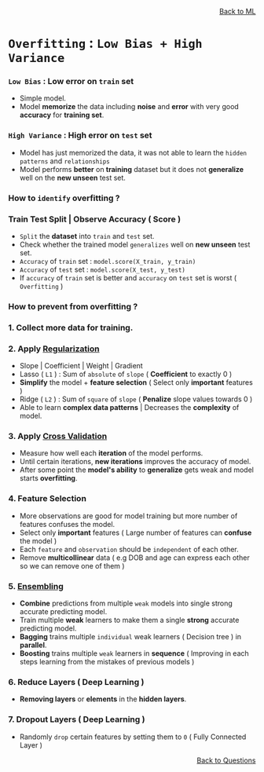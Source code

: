 <p align='right'><a align="right" href="https://github.com/KIRANKUMAR7296/Library/blob/main/Machine%20Learning/Machine%20Learning%20Models.md">Back to ML</a></p>

# `Overfitting` : `Low Bias + High Variance`

### `Low Bias` : Low error on `train` set 

- Simple model.
- Model **memorize** the data including **noise** and **error** with very good **accuracy** for **training set**.

### `High Variance` : High error on `test` set
- Model has just memorized the data, it was not able to learn the `hidden patterns` and `relationships`
- Model performs **better** on **training** dataset but it does not **generalize** well on the **new unseen** test set.

### How to `identify` overfitting ? 

### Train Test Split | Observe Accuracy ( Score )
- `Split` the **dataset** into `train` and `test` set.
- Check whether the trained model `generalizes` well on **new unseen** test set. 
- `Accuracy` of `train` set : `model.score(X_train, y_train)`
- `Accuracy` of `test` set : `model.score(X_test, y_test)`
- If `accuracy` of `train` set is better and `accuracy` on `test` set is worst ( `Overfitting` )

### How to prevent from overfitting ?

### 1. Collect more data for training.

### 2. Apply [Regularization](https://github.com/KIRANKUMAR7296/Library/blob/main/Data%20Science/Regularization.md) 

- Slope | Coefficient | Weight | Gradient
- Lasso ( `L1` ) : Sum of `absolute` of `slope` ( **Coefficient** to exactly 0 )
- **Simplify** the model + **feature selection** ( Select only **important** features )
- Ridge ( `L2` ) : Sum of `square` of `slope` ( **Penalize** slope values towards 0 )
- Able to learn **complex data patterns** | Decreases the **complexity** of model.

### 3. Apply [Cross Validation](https://github.com/KIRANKUMAR7296/Library/blob/main/Data%20Science/Cross%20Validation.md)
- Measure how well each **iteration** of the model performs.
- Until certain iterations, **new iterations** improves the accuracy of model.
- After some point the **model's ability** to **generalize** gets weak and model starts **overfitting**.

### 4. Feature Selection

- More observations are good for model training but more number of features confuses the model.
- Select only **important** features ( Large number of features can **confuse** the model )
- Each `feature` and `observation` should be `independent` of each other.
- Remove **multicollinear** data ( e.g DOB and age can express each other so we can remove one of them )

### 5. [Ensembling](https://github.com/KIRANKUMAR7296/Library/blob/main/Data%20Science/Supervised%20Learning/Ensemble%20Techniques.md) 
- **Combine** predictions from multiple `weak` models into single strong accurate predicting model.
- Train multiple **weak** learners to make them a single **strong** accurate predicting model.
- **Bagging** trains multiple `individual` weak learners ( Decision tree ) in **parallel**.
- **Boosting** trains multiple `weak` learners in **sequence** ( Improving in each steps learning from the mistakes of previous models ) 

### 6. Reduce Layers ( Deep Learning )
- **Removing layers** or **elements** in the **hidden layers**.

### 7. Dropout Layers ( Deep Learning )
- Randomly `drop` certain features by setting them to `0` ( Fully Connected Layer )

<p align='right'><a align="right" href="https://github.com/KIRANKUMAR7296/Library/blob/main/Interview.md">Back to Questions</a></p>
